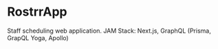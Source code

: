 # RostrrApp
Staff scheduling web application. JAM Stack: Next.js, GraphQL (Prisma, GrapQL Yoga, Apollo)
